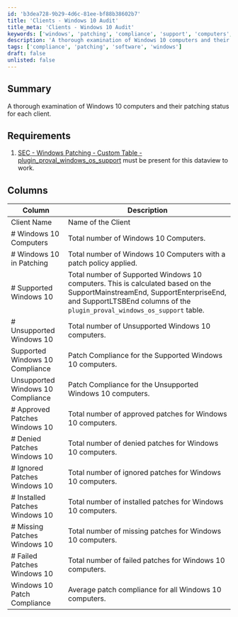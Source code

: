 ```yaml
---
id: 'b3dea728-9b29-4d6c-81ee-bf88b38602b7'
title: 'Clients - Windows 10 Audit'
title_meta: 'Clients - Windows 10 Audit'
keywords: ['windows', 'patching', 'compliance', 'support', 'computers', 'clients', 'plugins']
description: 'A thorough examination of Windows 10 computers and their patching status for each client, including details on supported and unsupported systems, patch compliance, and the status of approved, denied, ignored, installed, missing, and failed patches.'
tags: ['compliance', 'patching', 'software', 'windows']
draft: false
unlisted: false
---
```


## Summary

A thorough examination of Windows 10 computers and their patching status for each client.

## Requirements

1. [SEC - Windows Patching - Custom Table - plugin_proval_windows_os_support](<../tables/plugin_proval_windows_os_support.md>) must be present for this dataview to work.

## Columns

| Column                             | Description                                                                                      |
|------------------------------------|--------------------------------------------------------------------------------------------------|
| Client Name                        | Name of the Client                                                                               |
| # Windows 10 Computers             | Total number of Windows 10 Computers.                                                           |
| # Windows 10 in Patching           | Total number of Windows 10 Computers with a patch policy applied.                              |
| # Supported Windows 10             | Total number of Supported Windows 10 computers. This is calculated based on the SupportMainstreamEnd, SupportEnterpriseEnd, and SupportLTSBEnd columns of the `plugin_proval_windows_os_support` table. |
| # Unsupported Windows 10           | Total number of Unsupported Windows 10 computers.                                               |
| Supported Windows 10 Compliance     | Patch Compliance for the Supported Windows 10 computers.                                        |
| Unsupported Windows 10 Compliance   | Patch Compliance for the Unsupported Windows 10 computers.                                      |
| # Approved Patches Windows 10      | Total number of approved patches for Windows 10 computers.                                      |
| # Denied Patches Windows 10        | Total number of denied patches for Windows 10 computers.                                        |
| # Ignored Patches Windows 10       | Total number of ignored patches for Windows 10 computers.                                       |
| # Installed Patches Windows 10     | Total number of installed patches for Windows 10 computers.                                     |
| # Missing Patches Windows 10       | Total number of missing patches for Windows 10 computers.                                       |
| # Failed Patches Windows 10        | Total number of failed patches for Windows 10 computers.                                        |
| Windows 10 Patch Compliance         | Average patch compliance for all Windows 10 computers.                                          |



